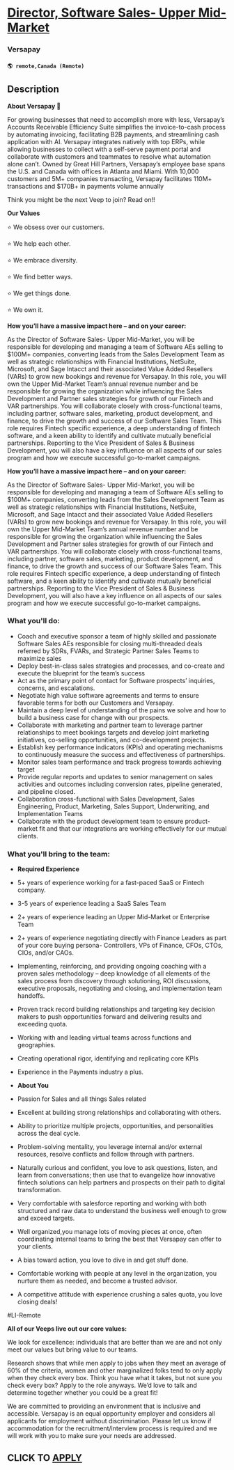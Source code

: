 # [Director, Software Sales- Upper Mid-Market](https://www.remotewlb.com/apply/director-software-sales-upper-mid-market-135743)  
### Versapay  
#### `🌎 remote,Canada (Remote)`  

## Description

 **About Versapay 🚀**

  

For growing businesses that need to accomplish more with less, Versapay’s Accounts Receivable Efficiency Suite simplifies the invoice-to-cash process by automating invoicing, facilitating B2B payments, and streamlining cash application with AI. Versapay integrates natively with top ERPs, while allowing businesses to collect with a self-serve payment portal and collaborate with customers and teammates to resolve what automation alone can’t. Owned by Great Hill Partners, Versapay’s employee base spans the U.S. and Canada with offices in Atlanta and Miami. With 10,000 customers and 5M+ companies transacting, Versapay facilitates 110M+ transactions and $170B+ in payments volume annually

  

Think you might be the next Veep to join? Read on!!

  

 **Our Values**

⭐️ We obsess over our customers.

⭐️ We help each other.

⭐️ We embrace diversity.

⭐️ We find better ways.

⭐️ We get things done.

⭐️ We own it.

  

  

**How you’ll have a massive impact here – and on your career:**

  

As the Director of Software Sales- Upper Mid-Market, you will be responsible for developing and managing a team of Software AEs selling to $100M+ companies, converting leads from the Sales Development Team as well as strategic relationships with Financial Institutions, NetSuite, Microsoft, and Sage Intacct and their associated Value Added Resellers (VARs) to grow new bookings and revenue for Versapay. In this role, you will own the Upper Mid-Market Team’s annual revenue number and be responsible for growing the organization while influencing the Sales Development and Partner sales strategies for growth of our Fintech and VAR partnerships. You will collaborate closely with cross-functional teams, including partner, software sales, marketing, product development, and finance, to drive the growth and success of our Software Sales Team. This role requires Fintech specific experience, a deep understanding of fintech software, and a keen ability to identify and cultivate mutually beneficial
partnerships. Reporting to the Vice President of Sales & Business Development, you will also have a key influence on all aspects of our sales program and how we execute successful go-to-market campaigns.

  

**How you’ll have a massive impact here – and on your career:**

  

As the Director of Software Sales- Upper Mid-Market, you will be responsible for developing and managing a team of Software AEs selling to $100M+ companies, converting leads from the Sales Development Team as well as strategic relationships with Financial Institutions, NetSuite, Microsoft, and Sage Intacct and their associated Value Added Resellers (VARs) to grow new bookings and revenue for Versapay. In this role, you will own the Upper Mid-Market Team’s annual revenue number and be responsible for growing the organization while influencing the Sales Development and Partner sales strategies for growth of our Fintech and VAR partnerships. You will collaborate closely with cross-functional teams, including partner, software sales, marketing, product development, and finance, to drive the growth and success of our Software Sales Team. This role requires Fintech specific experience, a deep understanding of fintech software, and a keen ability to identify and cultivate mutually beneficial
partnerships. Reporting to the Vice President of Sales & Business Development, you will also have a key influence on all aspects of our sales program and how we execute successful go-to-market campaigns.

  

### What you'll do:

* Coach and executive sponsor a team of highly skilled and passionate Software Sales AEs responsible for closing multi-threaded deals referred by SDRs, FVARs, and Strategic Partner Sales Teams to maximize sales 
* Deploy best-in-class sales strategies and processes, and co-create and execute the blueprint for the team’s success 
* Act as the primary point of contact for Software prospects’ inquiries, concerns, and escalations. 
* Negotiate high value software agreements and terms to ensure favorable terms for both our Customers and Versapay. 
* Maintain a deep level of understanding of the pains we solve and how to build a business case for change with our prospects. 
* Collaborate with marketing and partner team to leverage partner relationships to meet bookings targets and develop joint marketing initiatives, co-selling opportunities, and co-development projects. 
* Establish key performance indicators (KPIs) and operating mechanisms to continuously measure the success and effectiveness of partnerships. 
* Monitor sales team performance and track progress towards achieving target 
* Provide regular reports and updates to senior management on sales activities and outcomes including conversion rates, pipeline generated, and pipeline closed. 
* Collaboration cross-functional with Sales Development, Sales Engineering, Product, Marketing, Sales Support, Underwriting, and Implementation Teams 
* Collaborate with the product development team to ensure product-market fit and that our integrations are working effectively for our mutual clients. 

  

  

### What you'll bring to the team:

*  **Required Experience**

  

* 5+ years of experience working for a fast-paced SaaS or Fintech company. 
* 3-5 years of experience leading a SaaS Sales Team 
* 2+ years of experience leading an Upper Mid-Market or Enterprise Team 
* 2+ years of experience negotiating directly with Finance Leaders as part of your core buying persona- Controllers, VPs of Finance, CFOs, CTOs, CIOs, and/or CAOs. 
* Implementing, reinforcing, and providing ongoing coaching with a proven sales methodology – deep knowledge of all elements of the sales process from discovery through solutioning, ROI discussions, executive proposals, negotiating and closing, and implementation team handoffs. 
* Proven track record building relationships and targeting key decision makers to push opportunities forward and delivering results and exceeding quota. 
* Working with and leading virtual teams across functions and geographies. 
* Creating operational rigor, identifying and replicating core KPIs 
* Experience in the Payments industry a plus. 

  

* **About You**

  

* Passion for Sales and all things Sales related 
* Excellent at building strong relationships and collaborating with others. 
* Ability to prioritize multiple projects, opportunities, and personalities across the deal cycle. 
* Problem-solving mentality, you leverage internal and/or external resources, resolve conflicts and follow through with partners. 
* Naturally curious and confident, you love to ask questions, listen, and learn from conversations; then use that to evangelize how innovative fintech solutions can help partners and prospects on their path to digital transformation. 
* Very comfortable with salesforce reporting and working with both structured and raw data to understand the business well enough to grow and exceed targets. 
* Well organized,you manage lots of moving pieces at once, often coordinating internal teams to bring the best that Versapay can offer to your clients. 
* A bias toward action, you love to dive in and get stuff done. 
* Comfortable working with people at any level in the organization, you nurture them as needed, and become a trusted advisor. 
* A competitive attitude with experience crushing a sales quota, you love closing deals! 

  

  

#LI-Remote

  

 **All of our Veeps live out our core values:**

We look for excellence: individuals that are better than we are and not only meet our values but bring value to our teams.

  

Research shows that while men apply to jobs when they meet an average of 60% of the criteria, women and other marginalized folks tend to only apply when they check every box. Think you have what it takes, but not sure you check every box? Apply to the role anyways. We’d love to talk and determine together whether you could be a great fit!

  

We are committed to providing an environment that is inclusive and accessible. Versapay is an equal opportunity employer and considers all applicants for employment without discrimination. Please let us know if accommodation for the recruitment/interview process is required and we will work with you to make sure your needs are addressed.

  
## CLICK TO [APPLY](https://www.remotewlb.com/apply/director-software-sales-upper-mid-market-135743)

